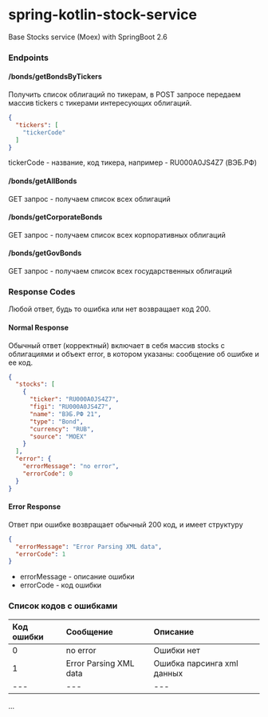 # spring-kotlin-stock-service
Base Stocks service (Moex) with SpringBoot 2.6

### Endpoints

#### /bonds/getBondsByTickers 
Получить список облигаций по тикерам, в POST запросе передаем массив tickers c тикерами
интересующих облигаций. 
```json
{
  "tickers": [
    "tickerCode"
  ]
}
```
tickerCode - название, код тикера, например - RU000A0JS4Z7 (ВЭБ.РФ)
#### /bonds/getAllBonds
GET запрос - получаем список всех облигаций

#### /bonds/getCorporateBonds
GET запрос - получаем список всех корпоративных облигаций  

#### /bonds/getGovBonds
GET запрос - получаем список всех государственных облигаций

### Response Codes
Любой ответ, будь то ошибка или нет возвращает код 200.

#### Normal Response
Обычный ответ (корректный) включает в себя массив stocks с облигациями и объект error, в котором
указаны: сообщение об ошибке и ее код. 
```json
{
  "stocks": [
    {
      "ticker": "RU000A0JS4Z7",
      "figi": "RU000A0JS4Z7",
      "name": "ВЭБ.РФ 21",
      "type": "Bond",
      "currency": "RUB",
      "source": "MOEX"
    }
  ],
  "error": {
    "errorMessage": "no error",
    "errorCode": 0
  }
}
```
#### Error Response
Ответ при ошибке возвращает обычный 200 код, и имеет структуру 
```json
{
  "errorMessage": "Error Parsing XML data",
  "errorCode": 1
}
```
- errorMessage - описание ошибки
- errorCode - код ошибки

### Список кодов с ошибками
| Код ошибки | Сообщение              | Описание                   |
|:-----------|:-----------------------|:---------------------------|
| 0          | no error               | Ошибки нет                 |
| 1          | Error Parsing XML data | Ошибка парсинга xml данных |
| ---        | ---                    | ---                        |

...
